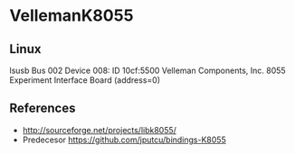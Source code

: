 
VellemanK8055
=============

Linux
-----

lsusb
Bus 002 Device 008: ID 10cf:5500 Velleman Components, Inc. 8055 Experiment Interface Board (address=0)




References
----------

* http://sourceforge.net/projects/libk8055/
* Predecesor https://github.com/jputcu/bindings-K8055

